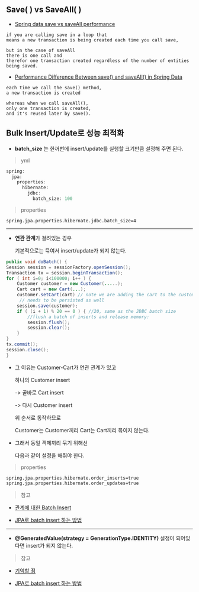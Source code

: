 

## Save( ) vs SaveAll( )

* [Spring data save vs saveAll performance](https://stackoverflow.com/questions/49869277/spring-data-save-vs-saveall-performance)

```
if you are calling save in a loop that 
means a new transaction is being created each time you call save,

but in the case of saveAll 
there is one call and 
therefor one transaction created regardless of the number of entities being saved.
```

* [Performance Difference Between save() and saveAll() in Spring Data](https://www.baeldung.com/spring-data-save-saveall)

```
each time we call the save() method, 
a new transaction is created

whereas when we call saveAll(),
only one transaction is created, 
and it's reused later by save().
```






## Bulk Insert/Update로 성능 최적화

* **batch_size** 는 한꺼번에 insert/update를 실행할 크기만큼 설정해 주면 된다.

> yml

``` java
spring:
  jpa:
    properties:
      hibernate:
        jdbc:
          batch_size: 100
```


> properties

```
spring.jpa.properties.hibernate.jdbc.batch_size=4
```

---

* **연관 관계**가 걸려있는 경우

  기본적으로는 묶여서 insert/update가 되지 않는다.
  
``` java
public void doBatch() {
Session session = sessionFactory.openSession();
Transaction tx = session.beginTransaction();
for ( int i=0; i<100000; i++ ) {
    Customer customer = new Customer(.....);
    Cart cart = new Cart(...);
    customer.setCart(cart) // note we are adding the cart to the customer, so this object
     // needs to be persisted as well
    session.save(customer);
    if ( (i + 1) % 20 == 0 ) { //20, same as the JDBC batch size
        //flush a batch of inserts and release memory:
        session.flush();
        session.clear();
    }
}
tx.commit();
session.close();
}
```

* 그 이유는 Customer-Cart가 연관 관계가 있고

  하나의 Customer insert 
  
  -> 곧바로 Cart insert
  
  -> 다시 Customer insert
  
  위 순서로 동작하므로
  
  Customer는 Customer끼리 Cart는 Cart끼리 묶이지 않는다.
  
* 그래서 동일 객체끼리 묶기 위해선 

  다음과 같이 설정을 해줘야 한다.

> properties

```
spring.jpa.properties.hibernate.order_inserts=true
spring.jpa.properties.hibernate.order_updates=true
```

> 참고

* [관계에 대한 Batch Insert](https://kwonnam.pe.kr/wiki/java/hibernate/batch#%EA%B4%80%EA%B3%84%EC%97%90_%EB%8C%80%ED%95%9C_batch_insert)

* [JPA로 batch insert 하는 방법](https://ohgym.tistory.com/48)


---


* **@GeneratedValue(strategy = GenerationType.IDENTITY)** 설정이 되어있다면 insert가 되지 않는다.

> 참고

* [기억할 점](https://kwonnam.pe.kr/wiki/java/hibernate/batch#%EA%B8%B0%EC%96%B5%ED%95%A0_%EC%A0%90)

* [JPA로 batch insert 하는 방법](https://ohgym.tistory.com/48)


